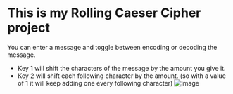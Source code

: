 # This is my Rolling Caeser Cipher project
You can enter a message and toggle between encoding or decoding the message.
- Key 1 will shift the characters of the message by the amount you give it.
- Key 2 will shift each following character by the amount. (so with a value of 1 it will keep adding one every following character)
![image](https://github.com/ellioht/ceaser-cipher/assets/130664947/ce0182d8-1b5b-4df8-9b4a-a268ae9f5166)
